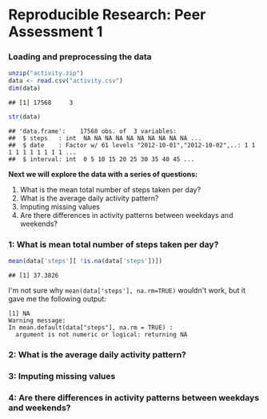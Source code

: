 # Reproducible Research: Peer Assessment 1


### Loading and preprocessing the data


```r
unzip("activity.zip")
data <- read.csv("activity.csv")
dim(data)
```

```
## [1] 17568     3
```

```r
str(data)
```

```
## 'data.frame':	17568 obs. of  3 variables:
##  $ steps   : int  NA NA NA NA NA NA NA NA NA NA ...
##  $ date    : Factor w/ 61 levels "2012-10-01","2012-10-02",..: 1 1 1 1 1 1 1 1 1 1 ...
##  $ interval: int  0 5 10 15 20 25 30 35 40 45 ...
```

**Next we will explore the data with a series of questions:**  
1. What is the mean total number of steps taken per day?  
2. What is the average daily activity pattern?  
3. Imputing missing values  
4. Are there differences in activity patterns between weekdays and weekends?  

### 1: What is mean total number of steps taken per day?


```r
mean(data['steps'][ !is.na(data['steps'])])
```

```
## [1] 37.3826
```

I'm not sure why ```mean(data['steps'], na.rm=TRUE)``` wouldn't work, but it gave me the following output:
```
[1] NA
Warning message:
In mean.default(data["steps"], na.rm = TRUE) :
  argument is not numeric or logical: returning NA
```

### 2: What is the average daily activity pattern?


### 3: Imputing missing values


### 4: Are there differences in activity patterns between weekdays and weekends?
